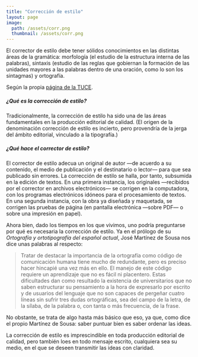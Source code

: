```yaml
---
title: "Corrección de estilo"
layout: page
image: 
  path: /assets/corr.png
  thumbnail: /assets/corr.png
---
```


El corrector de estilo debe tener sólidos conocimientos en las distintas áreas de la gramática: morfología (el estudio de la estructura interna de las palabras), sintaxis (estudio de las reglas que gobiernan la formación de las unidades mayores a las palabras dentro de una oración, como lo son los sintagmas) y ortografía.

Según la propia [página de la TUCE](https://www.fhuce.edu.uy/index.php/ensenanza/tecnicaturas/tecnicatura-universitaria-en-correccion-de-estilo "Página de la TUCE").

##### ¿Qué es la corrección de estilo?

Tradicionalmente, la corrección de estilo ha sido una de las áreas fundamentales en la producción editorial de calidad. (El origen de la denominación corrección de estilo es incierto, pero provendría de la jerga del ámbito editorial, vinculado a la tipografía.)

##### ¿Qué hace el corrector de estilo?

El corrector de estilo adecua un original de autor —de acuerdo a su contenido, el medio de publicación y el destinatario o lector— para que sea publicado sin errores. La corrección de estilo se halla, por tanto, subsumida en la edición de textos.
En una primera instancia, los originales —recibidos por el corrector en archivos electrónicos— se corrigen en la computadora, con los programas electrónicos idóneos para el procesamiento de textos. En una segunda instancia, con la obra ya diseñada y maquetada, se corrigen las pruebas de página (en pantalla electrónica —sobre PDF— o sobre una impresión en papel).


Ahora bien, dado los tiempos en los que vivimos, uno podría preguntarse por qué es necesaria la corrección de estilo. Ya en el prólogo de su _Ortografía y ortotipografía del español actual_, José Martínez de Sousa nos dice unas palabras al respecto:

> Tratar de destacar la importancia de la ortografía como código de comunicación humana tiene mucho de redundante, pero es preciso hacer hincapié una vez más en ello. El manejo de este código requiere un aprendizaje que no es fácil ni placentero. Estas dificultades dan como resultado la existencia de universitarios que no saben estructurar su pensamiento a la hora de expresarlo por escrito y de usuarios del lenguaje que no son capaces de pergeñar cuatro líneas sin sufrir tres dudas ortográficas, sea del campo de la letra, de la sílaba, de la palabra o, con tanta o más frecuencia, de la frase.

No obstante, se trata de algo hasta más básico que eso, ya que, como dice el propio Martínez de Sousa: saber puntuar bien es saber ordenar las ideas.

La corrección de estilo es imprescindible en toda producción editorial de calidad, pero también loes en todo mensaje escrito, cualquiera sea su medio, en el que se deseen transmitir las ideas con claridad.
